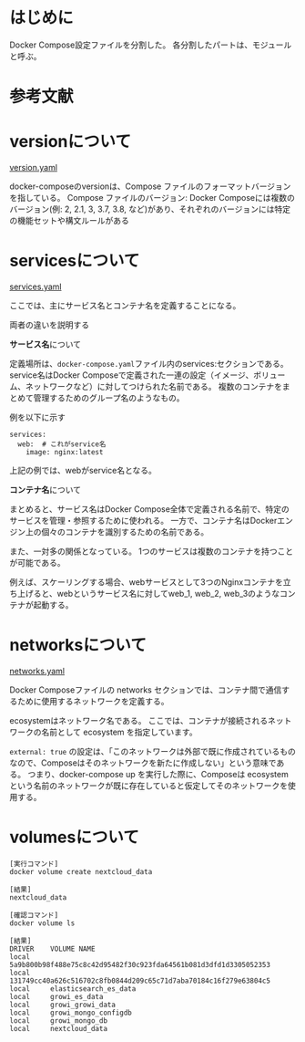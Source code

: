 # はじめに

Docker Compose設定ファイルを分割した。
各分割したパートは、モジュールと呼ぶ。

# 参考文献
<!--Docker,Docker Composeのバージョン対比表を入れる -->


# versionについて
[version.yaml](https://github.com/halchil/Nginx-Module/blob/main/Docker%20Compose/version.yaml)

docker-composeのversionは、Compose ファイルのフォーマットバージョンを指している。
Compose ファイルのバージョン: Docker Composeには複数のバージョン(例: 2, 2.1, 3, 3.7, 3.8, など)があり、それぞれのバージョンには特定の機能セットや構文ルールがある


# servicesについて
[services.yaml](https://github.com/halchil/Nginx-Module/blob/main/Docker%20Compose/services.yaml)


ここでは、主にサービス名とコンテナ名を定義することになる。

両者の違いを説明する

**サービス名**について

定義場所は、`docker-compose.yaml`ファイル内のservices:セクションである。
service名はDocker Composeで定義された一連の設定（イメージ、ボリューム、ネットワークなど）に対してつけられた名前である。
複数のコンテナをまとめて管理するためのグループ名のようなもの。

例を以下に示す
```
services:
  web:  # これがservice名
    image: nginx:latest
```
上記の例では、webがservice名となる。


**コンテナ名**について


まとめると、サービス名はDocker Compose全体で定義される名前で、特定のサービスを管理・参照するために使われる。
一方で、コンテナ名はDockerエンジン上の個々のコンテナを識別するための名前である。


また、一対多の関係となっている。
1つのサービスは複数のコンテナを持つことが可能である。

例えば、スケーリングする場合、webサービスとして3つのNginxコンテナを立ち上げると、webというサービス名に対してweb_1, web_2, web_3のようなコンテナが起動する。


# networksについて
[networks.yaml](https://github.com/halchil/Nginx-Module/blob/main/Docker%20Compose/networks.yaml)

Docker Composeファイルの networks セクションでは、コンテナ間で通信するために使用するネットワークを定義する。

ecosystemはネットワーク名である。
ここでは、コンテナが接続されるネットワークの名前として ecosystem を指定しています。

`external: true` の設定は、「このネットワークは外部で既に作成されているものなので、Composeはそのネットワークを新たに作成しない」という意味である。
つまり、docker-compose up を実行した際に、Composeは ecosystem という名前のネットワークが既に存在していると仮定してそのネットワークを使用する。

# volumesについて

```
[実行コマンド]
docker volume create nextcloud_data

[結果]
nextcloud_data

[確認コマンド]
docker volume ls

[結果]
DRIVER    VOLUME NAME
local     5a9b800b98f488e75c8c42d95482f30c923fda64561b081d3dfd1d3305052353
local     131749cc40a626c516702c8fb0844d209c65c71d7aba70184c16f279e63804c5
local     elasticsearch_es_data
local     growi_es_data
local     growi_growi_data
local     growi_mongo_configdb
local     growi_mongo_db
local     nextcloud_data
```